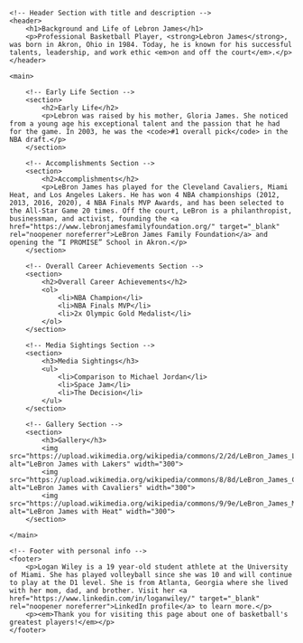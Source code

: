 <!DOCTYPE html>
<html lang="en">
<head>
    <meta charset="UTF-8">
    <meta name="author" content="Logan Wiley">
    <meta name="description" content="An informational webpage for the success and life of Lebron James">
    <meta name="keywords" content="Lebron James, NBA, Lakers, Miami Heat, Basketball, Cavaliers">
    <meta name="viewport" content="width=device-width, initial-scale=1.0">
    <title>All About Lebron James</title>
</head>
<body>

    <!-- Header Section with title and description -->
    <header>
        <h1>Background and Life of Lebron James</h1>
        <p>Professional Basketball Player, <strong>Lebron James</strong>, was born in Akron, Ohio in 1984. Today, he is known for his successful talents, leadership, and work ethic <em>on and off the court</em>.</p>
    </header>

    <main>

        <!-- Early Life Section -->
        <section>
            <h2>Early Life</h2>
            <p>Lebron was raised by his mother, Gloria James. She noticed from a young age his exceptional talent and the passion that he had for the game. In 2003, he was the <code>#1 overall pick</code> in the NBA draft.</p>
        </section>

        <!-- Accomplishments Section -->
        <section>
            <h2>Accomplishments</h2>
            <p>LeBron James has played for the Cleveland Cavaliers, Miami Heat, and Los Angeles Lakers. He has won 4 NBA championships (2012, 2013, 2016, 2020), 4 NBA Finals MVP Awards, and has been selected to the All-Star Game 20 times. Off the court, LeBron is a philanthropist, businessman, and activist, founding the <a href="https://www.lebronjamesfamilyfoundation.org/" target="_blank" rel="noopener noreferrer">LeBron James Family Foundation</a> and opening the “I PROMISE” School in Akron.</p>
        </section>

        <!-- Overall Career Achievements Section -->
        <section>
            <h2>Overall Career Achievements</h2>
            <ol>
                <li>NBA Champion</li>
                <li>NBA Finals MVP</li>
                <li>2x Olympic Gold Medalist</li>
            </ol>
        </section>

        <!-- Media Sightings Section -->
        <section>
            <h3>Media Sightings</h3>
            <ul>
                <li>Comparison to Michael Jordan</li>
                <li>Space Jam</li>
                <li>The Decision</li>
            </ul>
        </section>

        <!-- Gallery Section -->
        <section>
            <h3>Gallery</h3>
            <img src="https://upload.wikimedia.org/wikipedia/commons/2/2d/LeBron_James_Lakers.jpg" alt="LeBron James with Lakers" width="300">
            <img src="https://upload.wikimedia.org/wikipedia/commons/8/8d/LeBron_James_Cavs.jpg" alt="LeBron James with Cavaliers" width="300">
            <img src="https://upload.wikimedia.org/wikipedia/commons/9/9e/LeBron_James_Miami_Heat.jpg" alt="LeBron James with Heat" width="300">
        </section>

    </main>

    <!-- Footer with personal info -->
    <footer>
        <p>Logan Wiley is a 19 year-old student athlete at the University of Miami. She has played volleyball since she was 10 and will continue to play at the D1 level. She is from Atlanta, Georgia where she lived with her mom, dad, and brother. Visit her <a href="https://www.linkedin.com/in/loganwiley/" target="_blank" rel="noopener noreferrer">LinkedIn profile</a> to learn more.</p>
        <p><em>Thank you for visiting this page about one of basketball's greatest players!</em></p>
    </footer>

</body>
</html>
